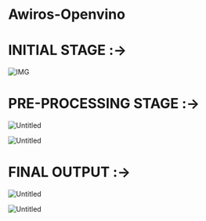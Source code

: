 # Awiros-Openvino

# INITIAL STAGE :→

![IMG]([https://prod-files-secure.s3.us-west-2.amazonaws.com/5a9c0b5f-b315-42a7-a4d7-a1903dd8b3dc/5fc2a33c-f80e-4f00-af91-40f8678639b4/Untitled.png](https://github.com/shivam1750/Awiros-Openvino/blob/main/01.png))

# PRE-PROCESSING STAGE :→

![Untitled](https://prod-files-secure.s3.us-west-2.amazonaws.com/5a9c0b5f-b315-42a7-a4d7-a1903dd8b3dc/e9796543-ab30-4b3b-9807-9055c15599da/Untitled.png)

![Untitled](https://prod-files-secure.s3.us-west-2.amazonaws.com/5a9c0b5f-b315-42a7-a4d7-a1903dd8b3dc/6c06a815-3a28-4855-bf11-67c46ef51da2/Untitled.png)

# FINAL OUTPUT :→

![Untitled](https://prod-files-secure.s3.us-west-2.amazonaws.com/5a9c0b5f-b315-42a7-a4d7-a1903dd8b3dc/7d56c19c-21e6-47fc-b037-003d08adfd2a/Untitled.png)

![Untitled](https://prod-files-secure.s3.us-west-2.amazonaws.com/5a9c0b5f-b315-42a7-a4d7-a1903dd8b3dc/1025505b-cf88-4359-a501-e923809d785e/Untitled.png)
